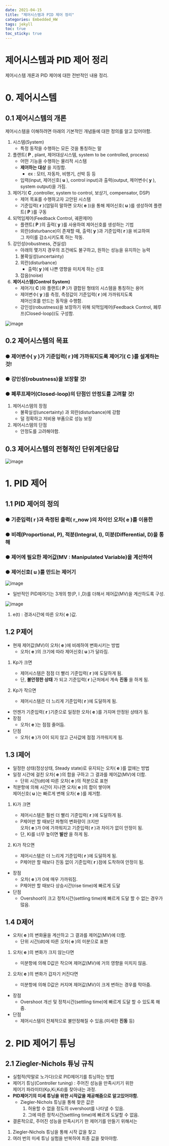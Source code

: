 ```yaml
---
date: 2021-04-15
title: "제어시스템과 PID 제어 정리"
categories: Embedded_HW
tags: jekyll
toc: true  
toc_sticky: true 
---
```


제어시스템과 PID 제어 정리
=============

제어시스템 개론과 PID 제어에 대한 전반적인 내용 정리.

# 0. 제어시스템
## 0.1 제어시스템의 개론
제어시스템을 이해하려면 아래의 기본적인 개념들에 대한 정의를 알고 있어야함.    

1. 시스템(System)
    * 특정 동작을 수행하는 모든 것을 통칭하는 말
2. 플랜트( **P** , plant, 제어대상시스템, system to be controlled, process)
    * 어떤 기능을 수행하는 물리적 시스템
    * **제어하는 대상** 을 지칭함.
        * ex : 모터, 자동차, 비행기, 선박 등 등
    * 입력(input, 제어신호( **u** ), control input)과 출력(output, 제어변수( **y** ), system output)을 가짐.
3. 제어기( **C** ,controller, system to control, 보상기, compensator, DSP)
    * 제어 목표를 수행하고자 고안된 시스템
    * 기준입력( **r** )(엄밀히 말하면 오차( **e** ))을 통해 제어신호( **u** )를 생성하여 플랜트( **P** )를 구동
4. 되먹임제어(Feedback Control, 궤환제어)
    * 플랜트( **P** )의 출력( **y** )를 사용하여 제어신호를 생성하는 기법
    * 외란(disturbance)이 존재할 때, 출력( **y** )과 기준입력( **r** )을 비교하여    
      그 차이를 감소시키도록 하는 작동.
5. 강인성(robustness, 견실성)
    * 아래의 몇가지 경우의 조건에도 불구하고, 원하는 성능을 유지하는 능력
    1. 불확실성(uncertainty)
    2. 외란(disturbance)
        *  출력( **y** )에 나쁜 영향을 미치게 하는 신호
    3. 잡음(noise)
6. **제어시스템(Control System)**
    * 제어기( **C** )와 플랜트( **P** )가 결합된 형태의 시스템을 통칭하는 용어
    * 제어변수( **y** )를 측정, 측정값이 기준입력( **r** )에 가까워지도록    
      제어신호를 만드는 동작을 수행함.
    * 강인성(robustness)을 보장하기 위해 되먹임제어(Feedback Control, 폐루프(Closed-loop))도 구성함.    

![image](https://user-images.githubusercontent.com/79636864/114800515-d2c9cc00-9dd4-11eb-8cf2-234ddc2a94b7.png)    


## 0.2 제어시스템의 목표    
### ● 제어변수( **y** )가 기준입력( **r** )에 가까워지도록 제어기( **C** )를 설계하는 것!
### ● 강인성(robustness)을 보장할 것!  
### ● 폐루프제어(Closed-loop)의 단점인 안정도를 고려할 것!


1. 제어시스템의 장점
    * 불확실성(uncertainty) 과 외란(disturbance)에 강함
    * 덜 정확하고 저비용 부품으로 성능 보장
2. 제어시스템의 단점
    * 안정도를 고려해야함.    

## 0.3 제어시스템의 전형적인 단위계단응답
![image](https://user-images.githubusercontent.com/79636864/114806926-7b315d80-9de0-11eb-912b-4edbdb23fb9a.png)    


# 1. PID 제어
## 1.1 PID 제어의 정의
### ● 기준입력( **r** )과 측정된 출력( **r_now** )의 차이인 오차( **e** )를 이용한
### ● 비례(Proportional, P), 적분(Integral, I), 미분(Differential, D)을 통해    
### ● 제어에 필요한 제어값(MV : Manipulated Variable)을 계산하여    
### ● 제어신호( **u** )를 만드는 제어기    

![image](https://user-images.githubusercontent.com/79636864/114803737-fb54c480-9dda-11eb-86c9-4b66c213f8c9.png)    

* 일반적인 PID제어기는 3개의 항(P, I ,D)를 더해서 제어값(MV)을 계산하도록 구성.    

![image](https://user-images.githubusercontent.com/79636864/114803755-04459600-9ddb-11eb-8e5f-266a75dc1d18.png)    

1. e(t) : 경과시간에 따른 오차( **e** )값.

## 1.2 P제어
* 현재 제어값(MV)이 오차( **e** )에 비례하여 변화시키는 방법
    * 오차( **e** )의 크기에 따라 제어신호( **u** )가 달라짐.

1. Kp가 크면
    * 제어시스템은 점점 더 빨리 기준입력( **r** )에 도달하게 됨.
    * 단, **불안정한 상태** 가 되고 기준입력( **r** )근처에서 계속 **진동** 을 하게 됨.

2. Kp가 작으면
    * 제어시스템은 더 느리게 기준입력( **r** )에 도달하게 됨.

* 언젠가 기준입력( **r** )기준으로 일정한 오차( **e** )를 가지며 안정된 상태가 됨.
* 장점 
    * 오차( **e** )는 점점 줄어듬.
* 단점
    * 오차( **e** )가 0이 되지 않고 근사값에 점점 가까워지게 됨.



## 1.3 I제어
* 일정한 상태(정상상태, Steady state)로 유지되는 오차( **e** )를 없애는 방법
* 일정 시간에 걸친 오차( **e** )의 합을 구하고 그 결과를 제어값(MV)에 더함.
    * 단위 시간(dt)에 따른 오차( **e** )의 적분으로 표현
* 적분항에 의해 시간이 지나면 오차( **e** )의 합이 쌓이며    
  제어신호( **u** )는 빠르게 변해 오차( **e** )를 제거함.
  
1. Ki가 크면
    * 제어시스템은 훨씬 더 빨리 기준입력( **r** )에 도달하게 됨.
    * P제어만 할 때보단 파형의 변화량이 크지만    
       오차( **e** )가 0에 가까워지고 기준입력( **r** )과 차이가 없이 안정이 됨.
    * 단, Ki를 너무 높이면 **발산** 을 하게 됨.

2. Ki가 작으면
    * 제어시스템은 더 느리게 기준입력( **r** )에 도달하게 됨.
    * P제어만 할 때보다 진동 없이 기준입력( **r** )점에 도착하여 안정이 됨.

* 장점
    * 오차( **e** )가 0에 매우 가까워짐.
    * P제어만 할 때보다 상승시간(rise time)에 빠르게 도달
* 단점 
    * Overshoot이 크고 정착시간(settling time)에 빠르게 도달 할 수 없는 경우가 많음.

## 1.4 D제어
* 오차( **e** )의 변화율을 계산하고 그 결과를 제어값(MV)에 더함.
    * 단위 시간(dt)에 따른 오차( **e** )의 미분으로 표현

1. 오차( **e** )의 변화가 크지 않는다면
    * 미분항에 의해 D값은 작으며 제어값(MV)에 거의 영향을 미치지 않음.
 
2. 오차( **e** )의 변화가 갑자기 커진다면
    * 미분항에 의해 D값은 커지며 제어값(MV)이 크게 변하는 경우를 막아줌.

* 장점
    * Overshoot 개선 및 정착시간(settling time)에 빠르게 도달 할 수 있도록 해줌.
* 단점
    * 제어시스템이 전체적으로 불안정해질 수 있음.(미세한 **진동** 등)

# 2. PID 제어기 튜닝
## 2.1 Ziegler-Nichols 튜닝 규칙
* 실험적(막말로 노가다)으로 PID제어기를 튜닝하는 방법
* 제어기 튜닝(Controller tuning) : 주어진 성능을 만족시키기 위한    
  제어기 파라미터(Kp,Ki,Kd)를 찾아내는 과정.
* **PID제어기의 미세 튜닝을 위한 시작값을 제공해줌으로 알고있어야함.**
    * Ziegler-Nichols 튜닝을 통해 찾은 값은
        1. 허용할 수 없을 정도의 overshoot를 나타낼 수 있음.
        2. 그에 따른 정착시간(settling time)에 빠르게 도달할 수 없음.
* 결론적으로, 주어진 성능을 만족시키기 한 제어기를 만들기 위해서는
1. Ziegler-Nichols 튜닝을 통해 시작 값을 찾고
2. 여러 번의 미세 튜닝 실험을 반복하여 최종 값을 찾아야함.




